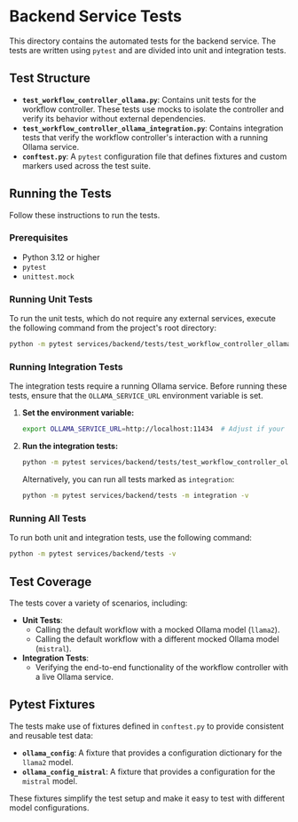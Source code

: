 # Backend Service Tests

This directory contains the automated tests for the backend service. The tests are written using `pytest` and are divided into unit and integration tests.

## Test Structure

  * **`test_workflow_controller_ollama.py`**: Contains unit tests for the workflow controller. These tests use mocks to isolate the controller and verify its behavior without external dependencies.
  * **`test_workflow_controller_ollama_integration.py`**: Contains integration tests that verify the workflow controller's interaction with a running Ollama service.
  * **`conftest.py`**: A `pytest` configuration file that defines fixtures and custom markers used across the test suite.

## Running the Tests

Follow these instructions to run the tests.

### Prerequisites

  * Python 3.12 or higher
  * `pytest`
  * `unittest.mock`

### Running Unit Tests

To run the unit tests, which do not require any external services, execute the following command from the project's root directory:

```bash
python -m pytest services/backend/tests/test_workflow_controller_ollama.py -v
```

### Running Integration Tests

The integration tests require a running Ollama service. Before running these tests, ensure that the `OLLAMA_SERVICE_URL` environment variable is set.

1.  **Set the environment variable:**

    ```bash
    export OLLAMA_SERVICE_URL=http://localhost:11434  # Adjust if your Ollama service runs on a different URL
    ```

2.  **Run the integration tests:**

    ```bash
    python -m pytest services/backend/tests/test_workflow_controller_ollama_integration.py -v
    ```

    Alternatively, you can run all tests marked as `integration`:

    ```bash
    python -m pytest services/backend/tests -m integration -v
    ```

### Running All Tests

To run both unit and integration tests, use the following command:

```bash
python -m pytest services/backend/tests -v
```

## Test Coverage

The tests cover a variety of scenarios, including:

  * **Unit Tests**:
      * Calling the default workflow with a mocked Ollama model (`llama2`).
      * Calling the default workflow with a different mocked Ollama model (`mistral`).
  * **Integration Tests**:
      * Verifying the end-to-end functionality of the workflow controller with a live Ollama service.

## Pytest Fixtures

The tests make use of fixtures defined in `conftest.py` to provide consistent and reusable test data:

  * **`ollama_config`**: A fixture that provides a configuration dictionary for the `llama2` model.
  * **`ollama_config_mistral`**: A fixture that provides a configuration for the `mistral` model.

These fixtures simplify the test setup and make it easy to test with different model configurations.